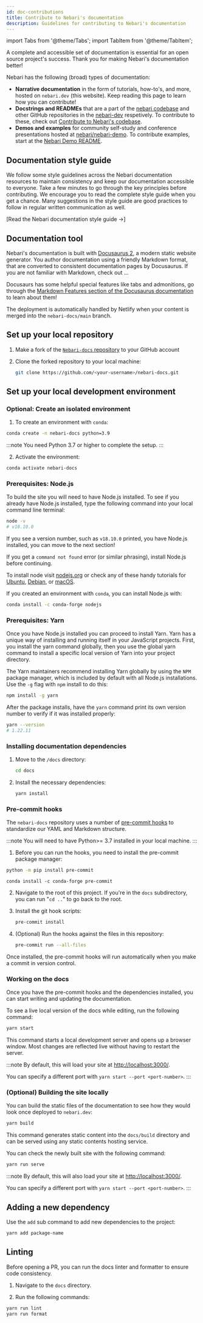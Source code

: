 ```yaml
---
id: doc-contributions
title: Contribute to Nebari's documentation
description: Guidelines for contributing to Nebari's documentation
---
```


import Tabs from '@theme/Tabs';
import TabItem from '@theme/TabItem';

A complete and accessible set of documentation is essential for an open source project's success. Thank you for making Nebari's documentation better!

Nebari has the following (broad) types of documentation:

- **Narrative documentation** in the form of tutorials, how-to's, and more, hosted on `nebari.dev` (this website). Keep reading this page to learn how you can contribute!
- **Docstrings and READMEs** that are a part of the [nebari codebase][nebari-repo] and other GitHub repositories in the [nebari-dev][nebari-org] respetively. To contribute to these, check out [Contribute to Nebari's codebase](doc-contributions.md).
- **Demos and examples** for community self-study and conference presentations hosted at [nebari/nebari-demo][nebari-demo]. To contribute examples, start at the [Nebari Demo README](https://github.com/nebari-dev/nebari-demo#readme).

## Documentation style guide

We follow some style guidelines across the Nebari documentation resources to maintain consistency and keep our documentation accessible to everyone. Take a few minutes to go through the key principles before contributing. We encourage you to read the complete style guide when you get a chance. Many suggestions in the style guide are good practices to follow in regular written communication as well.

<!-- TODO: Add link to style guide -->

[Read the Nebari documentation style guide →]

## Documentation tool

Nebari's documentation is built with [Docusaurus 2](https://docusaurus.io/), a modern static website generator. You author documentation using a friendly Markdown format, that are converted to consistent documentation pages by Docusaurus. If you are not familiar with Markdown, check out ...

Docusaurs has some helpful special features like tabs and admonitions, go through the [Markdown Features section of the Docusaurus documentation](https://docusaurus.io/docs/markdown-features) to learn about them!

The deployment is automatically handled by Netlify when your content is merged into the `nebari-docs/main` branch.

## Set up your local repository

1. Make a fork of the [`Nebari-docs` repository][nebari-docs-repo] to your GitHub account
2. Clone the forked repository to your local machine:

   ```bash
   git clone https://github.com/<your-username>/nebari-docs.git
   ```

## Set up your local development environment
### Optional: Create an isolated environment

1. To create an environment with `conda`:

```bash
conda create -n nebari-docs python=3.9
```

:::note
You need Python 3.7 or higher to complete the setup.
:::

2. Activate the environment:

```bash
conda activate nebari-docs
```

### Prerequisites: Node.js

To build the site you will need to have Node.js installed. To see if you already have Node.js installed, type the following command into your local command line terminal:

```bash
node -v
# v18.10.0
```

If you see a version number, such as `v18.10.0` printed, you have Node.js installed, you can move to the next section!

If you get a `command not found` error (or similar phrasing), install Node.js before continuing.

To install node visit [nodejs.org](https://nodejs.org/en/download/) or check any of these handy tutorials for [Ubuntu](https://www.digitalocean.com/community/tutorials/how-to-install-node-js-on-ubuntu-20-04), [Debian](https://www.digitalocean.com/community/tutorials/how-to-install-node-js-on-debian-10), or [macOS](https://www.digitalocean.com/community/tutorials/how-to-install-node-js-and-create-a-local-development-environment-on-macos).

If you created an environment with `conda`, you can install Node.js with:

```bash
conda install -c conda-forge nodejs
```

### Prerequisites: Yarn

Once you have Node.js installed you can proceed to install Yarn. Yarn has a unique way of installing and running itself in your JavaScript projects. First, you install the yarn command globally, then you use the global yarn command to install a specific local version of Yarn into your project directory.

The Yarn maintainers recommend installing Yarn globally by using the `NPM` package manager, which is included by default with all Node.js installations. Use the `-g` flag with `npm` install to do this:

```bash
npm install -g yarn
```

After the package installs, have the `yarn` command print its own version number to verify if it was installed properly:

```bash
yarn --version
# 1.22.11
```

### Installing documentation dependencies

1. Move to the `/docs` directory:

   ```bash
   cd docs
   ```

2. Install the necessary dependencies:

   ```bash
   yarn install
   ```

### Pre-commit hooks

The `nebari-docs` repository uses a number of [pre-commit hooks](https://pre-commit.com/) to standardize our YAML and Markdown structure.

:::note
You will need to have Python>= 3.7 installed in your local machine.
:::

1. Before you can run the hooks, you need to install the pre-commit package manager:

<Tabs>
  <TabItem value="pip" label="pip" default>

   ```bash
   python -m pip install pre-commit
   ```
  </TabItem>

  <TabItem value="conda" label="conda">

   ```
   conda install -c conda-forge pre-commit
   ```
  </TabItem>
</Tabs>

2. Navigate to the root of this project. If you're in the `docs` subdirectory, you can run "`cd ..`" to go back to the root.

3. Install the git hook scripts:

   ```bash
   pre-commit install
   ```

4. (Optional) Run the hooks against the files in this repository:

   ```bash
   pre-commit run --all-files
   ```

Once installed, the pre-commit hooks will run automatically when you make a commit in version control.

### Working on the docs

Once you have the pre-commit hooks and the dependencies installed, you can start writing and updating the documentation.

To see a live local version of the docs while editing, run the following command:

```bash
yarn start
```

This command starts a local development server and opens up a browser window.
Most changes are reflected live without having to restart the server.

:::note
By default, this will load your site at <http://localhost:3000/>.

You can specify a different port with `yarn start --port <port-number>`.
:::

### (Optional) Building the site locally

You can build the static files of the documentation to see how they would look once deployed to `nebari.dev`:

```bash
yarn build
```

This command generates static content into the `docs/build` directory and can be served using any static contents hosting service.

You can check the newly built site with the following command:

```bash
yarn run serve
```

:::note
By default, this will also load your site at <http://localhost:3000/>.

You can specify a different port with `yarn start --port <port-number>`.
:::

## Adding a new dependency

Use the `add` sub command to add new dependencies to the project:

```bash
yarn add package-name
```

## Linting

Before opening a PR, you can run the docs linter and formatter to ensure code consistency.

1. Navigate to the `docs` directory.

2. Run the following commands:

```bash
yarn run lint
yarn run format
```

<!-- links -->

[nebari-docs-repo]: https://github.com/nebari-dev/nebari-docs
[nebari-repo]: https://github.com/nebari-dev/nebari
[nebari-org]: https://github.com/nebari-dev
[nebari-demo]: https://github.com/nebari-dev/nebari-demo
